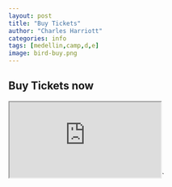 ```yaml
---
layout: post
title: "Buy Tickets"
author: "Charles Harriott"
categories: info
tags: [medellin,camp,d,e]
image: bird-buy.png
---
```



## Buy Tickets now
   <iframe src="https://www.charlesharriott.com/event-details/elemental-grappling-camp-medellin-colombia"></iframe>`

